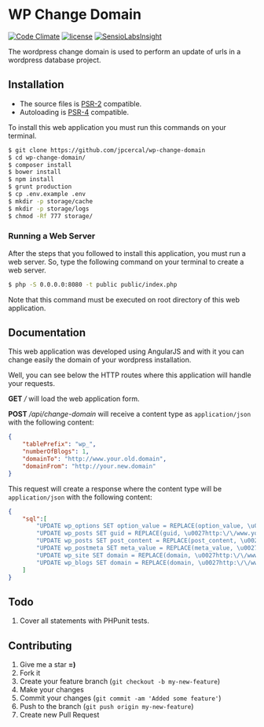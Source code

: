 # WP Change Domain

[![Code Climate](https://codeclimate.com/github/cekurte/wp-change-domain/badges/gpa.svg)](https://codeclimate.com/github/cekurte/wp-change-domain)
[![license](https://img.shields.io/github/license/cekurte/wp-change-domain.svg?style=flat-square)](https://github.com/cekurte/wp-change-domain)
[![SensioLabsInsight](https://insight.sensiolabs.com/projects/3f5a5e97-7e66-4375-889c-0e011f8b08c8/mini.png)](https://insight.sensiolabs.com/projects/3f5a5e97-7e66-4375-889c-0e011f8b08c8)

The wordpress change domain is used to perform an update of urls in a wordpress database project.

## Installation

- The source files is [PSR-2](https://github.com/php-fig/fig-standards/blob/master/accepted/PSR-2-coding-style-guide.md) compatible.
- Autoloading is [PSR-4](https://github.com/php-fig/fig-standards/blob/master/accepted/PSR-4-autoloader.md) compatible.

To install this web application you must run this commands on your terminal.

```sh
$ git clone https://github.com/jpcercal/wp-change-domain
$ cd wp-change-domain/
$ composer install
$ bower install
$ npm install
$ grunt production
$ cp .env.example .env
$ mkdir -p storage/cache
$ mkdir -p storage/logs
$ chmod -Rf 777 storage/
```

### Running a Web Server

After the steps that you followed to install this application, you must run a web server. So, type the following command on your terminal to create a web server.

```sh
$ php -S 0.0.0.0:8080 -t public public/index.php
```

Note that this command must be executed on root directory of this web application.

## Documentation

This web application was developed using AngularJS and with it you can change easily the domain of your wordpress installation.

Well, you can see below the HTTP routes where this application will handle your requests.

**GET** */* will load the web application form.

**POST** */api/change-domain* will receive a content type as `application/json` with the following content:

```json
{
    "tablePrefix": "wp_",
    "numberOfBlogs": 1,
    "domainTo": "http://www.your.old.domain",
    "domainFrom": "http://your.new.domain"
}
```

This request will create a response where the content type will be `application/json` with the following content:

```json
{
    "sql":[
        "UPDATE wp_options SET option_value = REPLACE(option_value, \u0027http:\/\/www.your.old.domain\u0027, \u0027http:\/\/your.new.domain\u0027) WHERE option_name = \u0027home\u0027 OR option_name = \u0027siteurl\u0027 OR option_name = \u0027ck_wp_panel_custom\u0027;",
        "UPDATE wp_posts SET guid = REPLACE(guid, \u0027http:\/\/www.your.old.domain\u0027, \u0027http:\/\/your.new.domain\u0027);",
        "UPDATE wp_posts SET post_content = REPLACE(post_content, \u0027http:\/\/www.your.old.domain\u0027, \u0027http:\/\/your.new.domain\u0027);",
        "UPDATE wp_postmeta SET meta_value = REPLACE(meta_value, \u0027http:\/\/www.your.old.domain\u0027, \u0027http:\/\/your.new.domain\u0027);",
        "UPDATE wp_site SET domain = REPLACE(domain, \u0027http:\/\/www.your.old.domain\u0027, \u0027http:\/\/your.new.domain\u0027);",
        "UPDATE wp_blogs SET domain = REPLACE(domain, \u0027http:\/\/www.your.old.domain\u0027, \u0027http:\/\/your.new.domain\u0027);"
    ]
}
```

## Todo

1. Cover all statements with PHPunit tests.

Contributing
------------

1. Give me a star **=)**
2. Fork it
3. Create your feature branch (`git checkout -b my-new-feature`)
4. Make your changes
5. Commit your changes (`git commit -am 'Added some feature'`)
6. Push to the branch (`git push origin my-new-feature`)
7. Create new Pull Request
